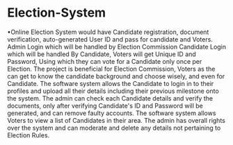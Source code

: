 # Election-System

•Online Election System would have Candidate registration, document verification, auto-generated User ID and pass for candidate and Voters. Admin Login which will be handled by Election Commission Candidate Login which will be handled By Candidate, Voters will get Unique ID and Password, Using which they can vote for a Candidate only once per Election. The project is beneficial for Election Commission, Voters as the can get to know the candidate background and choose wisely, and even for Candidate. The software system allows the Candidate to login in to their profiles and upload all their details including their previous milestone onto the system. The admin can check each Candidate details and verify the documents, only after verifying Candidate's ID and Password will be generated, and can remove faulty accounts. The software system allows Voters to view a list of Candidates in their area. The admin has overall rights over the system and can moderate and delete any details not pertaining to Election Rules.
